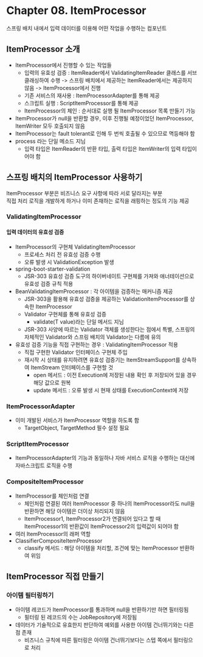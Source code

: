 # Chapter 08. ItemProcessor

스프링 배치 내에서 입력 데이터를 이용해 어떤 작업을 수행하는 컴포넌트

## ItemProcessor 소개
- ItemProcessor에서 진행할 수 있는 작업들
  - 입력의 유효성 검증 : ItemReader에서 ValidatingItemReader 클래스를 서브클래싱하여 수행 -> 스프링 배치에서 제공하는 ItemReader에서는 제공하지 않음 -> ItemProcessor에서 진행
  - 기존 서비스의 재사용 : ItemProcessorAdapter를 통해 제공
  - 스크립트 실행 : ScriptItemProcessor를 통해 제공
  - ItemProcessor의 체인 : 순서대로 실행 될 ItemProcessor 목록 만들기 가능
- ItemProcessor가 null을 반환할 경우, 이후 진행될 예정이었던 ItemProcessor, ItemWriter 모두 호출되지 않음
- ItemProcessor는 fault tolerant로 인해 두 번씩 호출될 수 있으므로 멱등해야 함
- process 라는 단일 메소드 지님
  - 입력 타입은 ItemReader의 반환 타입, 출력 타입은 ItemWriter의 입력 타입이어야 함

## 스프링 배치의 ItemProcessor 사용하기
ItemProcessor 부분은 비즈니스 요구 사항에 따라 서로 달라지는 부분  
직접 처리 로직을 개발하게 하거나 이미 존재하는 로직을 래핑하는 정도의 기능 제공

### ValidatingItemProcessor
#### 입력 데이터의 유효성 검증
- ItemProcessor의 구현체 ValidatingItemProcessor
  - 프로세스 처리 전 유효성 검증 수행
  - 오류 발생 시 ValidationException 발생
- spring-boot-starter-validation
  - JSR-303 유효성 검증 도구의 하이버네이트 구현체를 가져와 애너테이션으로 유효성 검증 규칙 적용
- BeanValidatingItemProcessor : 각 아이템을 검증하는 매커니즘 제공
  - JSR-303을 활용해 유효성 검증을 제공하는 ValidationItemProcessor를 상속한 ItemProcessor
  - Validator 구현체를 통해 유효성 검증
    - validate(T value)라는 단일 메서드 지님
  - JSR-303 사양에 따르는 Validator 객체를 생성한다는 점에서 특별, 스프링의 자체적인 Validator와 스프링 배치의 Validator는 다름에 유의
- 유효성 검증 기능을 직접 구현하는 경우 : ValidatingItemProcessor 적용
  - 직접 구현한 Validator 인터페이스 구현체 주입
  - 재시작 시 상태를 유지하려면 유효성 검증기는 ItemStreamSupport를 상속하여 ItemStream 인터페이스를 구현할 것
    - open 메서드 : 이전 Execution에 저장된 내용 확인 후 저장되어 있을 경우 해당 값으로 원복
    - update 메서드 : 오류 발생 시 현재 상태를 ExecutionContext에 저장

### ItemProcessorAdapter
- 이미 개발된 서비스가 ItemProcessor 역할을 하도록 함
  - TargetObject, TargetMethod 필수 설정 필요

### ScriptItemProcessor
- ItemProcessorAdapter의 기능과 동일하나 자바 서비스 로직을 수행하는 대신에 자바스크립트 로직을 수행

### CompositeItemProcessor
- ItemProcessor를 체인처럼 연결
  - 체인처럼 연결된 여러 ItemProcessor 중 하나의 ItemProcessor라도 null을 반환하면 해당 아이템은 더이상 처리되지 않음
  - ItemProcessor1, ItemProcessor2가 연결되어 있다고 할 때 ItemProcessor1의 반환값이 ItemProcessor2의 입력값이 되어야 함
- 여러 ItemProcessor의 래퍼 역할
- ClassifierCompositeItemProcessor
  - classify 메서드 : 해당 아이템을 처리할, 조건에 맞는 ItemProcessor 반환하여 위임

## ItemProcessor 직접 만들기
### 아이템 필터링하기
- 아이템 레코드가 ItemProcessor를 통과하며 null을 반환하기만 하면 필터링됨
  - 필터링 된 레코드의 수는 JobRepository에 저장됨
- 데이터가 기술적으로 유효한지 판단하여 예외를 사용한 아이템 건너뛰기와는 다른 점 존재
  - 비즈니스 규칙에 따른 필터링은 아이템 건너뛰기보다는 스텝 쪽에서 필터링으로 처리